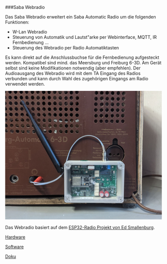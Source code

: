 ###Saba Webradio

Das Saba Webradio erweitert ein Saba Automatic Radio um die folgenden Funktionen:
- W-Lan Webradio
- Steuerung von Automatik und Lautst"arke per Webinterface, MQTT, IR Fernbedienung ...
- Steuerung des Webradio per Radio Automatiktasten

Es kann direkt auf die Anschlussbuchse für die Fernbedienung aufgesteckt werden. Kompatibel sind mind. das Meersburg und Freiburg 6-3D. Am Gerät selbst sind keine Modifikationen notwendig (aber empfehlen). Der Audioausgang des Webradio wird mit dem TA Eingang des Radios verbunden und kann durch Wahl des zugehörigen Eingangs am Radio verwendet werden.

![Radio](doku/latex/komplett.jpg)

Das Webradio basiert auf dem [ESP32-Radio Projekt von Ed Smallenburg](https://github.com/Edzelf/ESP32-Radio).

[Hardware](https://github.com/martin-wagner/saba-6-3d-fernbedienung-hw)

[Software](https://github.com/martin-wagner/ESP32-Radio)

[Doku](doku/latex/doku.pdf)
